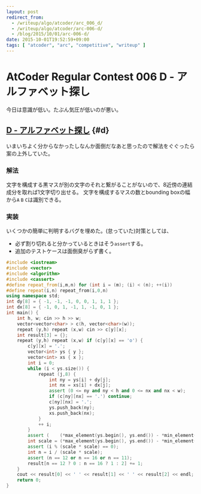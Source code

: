```yaml
---
layout: post
redirect_from:
  - /writeup/algo/atcoder/arc_006_d/
  - /writeup/algo/atcoder/arc-006-d/
  - /blog/2015/10/01/arc-006-d/
date: 2015-10-01T19:52:59+09:00
tags: [ "atcoder", "arc", "competitive", "writeup" ]
---
```


# AtCoder Regular Contest 006 D - アルファベット探し

今日は意識が低い。たぶん気圧が低いのが悪い。

<!-- more -->

## [D - アルファベット探し](https://beta.atcoder.jp/contests/arc006/tasks/arc006_4) {#d}

いまいちよく分からなかったしなんか面倒だなあと思ったので解法をぐぐったら案の上外していた。

### 解法

文字を構成する黒マスが別の文字のそれと繋がることがないので、8近傍の連結成分を取れば1文字切り出せる。
文字を構成するマスの数とbounding boxの幅から`A` `B` `C`は識別できる。

### 実装

いくつかの簡単に判明するバグを埋めた。(怠っていた)対策としては、

-   必ず割り切れると分かっているときはそう`assert`する。
-   追加のテストケースは面倒臭がらず書く。

``` c++
#include <iostream>
#include <vector>
#include <algorithm>
#include <cassert>
#define repeat_from(i,m,n) for (int i = (m); (i) < (n); ++(i))
#define repeat(i,n) repeat_from(i,0,n)
using namespace std;
int dy[8] = { -1, -1, -1, 0, 0, 1, 1, 1 };
int dx[8] = { -1, 0, 1, -1, 1, -1, 0, 1 };
int main() {
    int h, w; cin >> h >> w;
    vector<vector<char> > c(h, vector<char>(w));
    repeat (y,h) repeat (x,w) cin >> c[y][x];
    int result[3] = {};
    repeat (y,h) repeat (x,w) if (c[y][x] == 'o') {
        c[y][x] = '.';
        vector<int> ys { y };
        vector<int> xs { x };
        int i = 0;
        while (i < ys.size()) {
            repeat (j,8) {
                int ny = ys[i] + dy[j];
                int nx = xs[i] + dx[j];
                assert (0 <= ny and ny < h and 0 <= nx and nx < w);
                if (c[ny][nx] == '.') continue;
                c[ny][nx] = '.';
                ys.push_back(ny);
                xs.push_back(nx);
            }
            ++ i;
        }
        assert (    (*max_element(ys.begin(), ys.end()) - *min_element(ys.begin(), ys.end()) + 1) % 5 == 0);
        int scale = (*max_element(ys.begin(), ys.end()) - *min_element(ys.begin(), ys.end()) + 1) / 5;
        assert (i % (scale * scale) == 0);
        int n = i / (scale * scale);
        assert (n == 12 or n == 16 or n == 11);
        result[n == 12 ? 0 : n == 16 ? 1 : 2] += 1;
    }
    cout << result[0] << ' ' << result[1] << ' ' << result[2] << endl;
    return 0;
}
```
